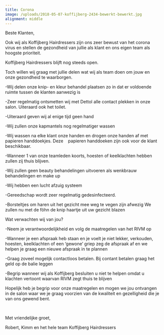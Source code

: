 ```yaml
---
title: Corona
image: /uploads/2018-05-07-koffijberg-2434-bewerkt-bewerkt.jpg
alignment: middle
---
```


Beste Klanten,

Ook wij als Koffijberg Hairdressers zijn ons zeer bewust van het corona virus en stellen de gezondheid van jullie als klant en ons eigen team als hoogste prioriteit.

Koffijberg Hairdressers blijft nog steeds open.

Toch willen wij graag met jullie delen wat wij als team doen om jouw en onze gezondheid te waarborgen.

\-Wij delen onze knip- en kleur behandel plaatsen zo in dat er voldoende ruimte tussen de klanten aanwezig is

\-Zeer regelmatig ontsmetten wij met Dettol alle contact plekken in onze salon. Uiteraard ook het toilet.

\-Uiteraard geven wij al enige tijd geen hand

\-Wij zullen onze kapmantels nog regelmatiger wassen

\-Wij wassen na elke klant onze handen en drogen onze handen af met papieren handdoekjes. Deze &nbsp; &nbsp;papieren handdoeken zijn ook voor de klant beschikbaar.

\-Wanneer 1 van onze teamleden koorts, hoesten of keelklachten hebben zullen zij thuis blijven.

\-Wij zullen geen beauty behandelingen uitvoeren als wenkbrauw behandelingen en make up

\-Wij hebben een lucht afzuig systeem

\-Gereedschap wordt zeer regelmatig gedesinfecteerd.

\-Borsteltjes om haren uit het gezicht mee weg te vegen zijn afwezig We zullen nu met de föhn de knip haartje uit uw gezicht blazen

Wat verwachten wij van jou?

\-Neem je verantwoordelijkheid en volg de maatregelen van het RIVM op

\-Wanneer je een afspraak heb staan en je voelt je niet lekker, verkouden, hoesten, keelklachten of een ‘gewone’ griep zeg de afspraak af en we helpen je graag een nieuwe afspraak in te plannen

\-Graag zoveel mogelijk contactloos betalen. Bij contant betalen graag het geld op de balie leggen

\-Begrip wanneer wij als Koffijberg besluiten u niet te helpen omdat u klachten vertoont waarvan RIVM zegt thuis te blijven

Hopelijk heb je begrip voor onze maatregelen en mogen we jou ontvangen in de salon waar we je graag voorzien van de kwaliteit en gezelligheid die je van ons gewend bent.

&nbsp;

Met vriendelijke groet,

Robert, Kimm en het hele team Koffijberg Hairdressers
